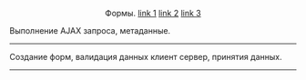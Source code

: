 <p align="center"> Формы.
<a href="https://www.yiiframework.com/doc/api/2.0/yii-widgets-activefield#$template-detail" target="_blank">link 1</a>
<a href="https://www.yiiframework.com/doc/guide/2.0/en/structure-models" target="_blank">link 2</a>
<a href="https://yiiframework.com.ua/ru/doc/guide/2/input-validation/" target="_blank">link 3</a>
</p>

Выполнение AJAX запроса, метаданные.

------------

Создание форм, валидация данных клиент сервер, принятия данных.

------------
